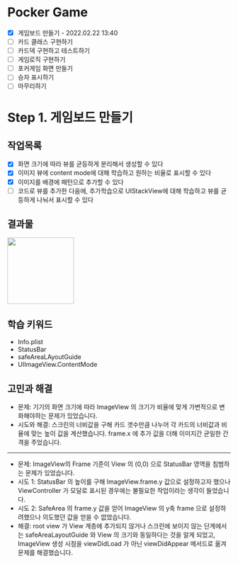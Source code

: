 # Pocker Game

- [x] 게임보드 만들기 - 2022.02.22 13:40
- [ ] 카드 클래스 구현하기
- [ ] 카드덱 구현하고 테스트하기
- [ ] 게임로직 구현하기
- [ ] 포커게임 화면 만들기
- [ ] 승자 표시하기
- [ ] 마무리하기

# Step 1. 게임보드 만들기

## 작업목록

- [x] 화면 크기에 따라 뷰를 균등하게 분리해서 생성할 수 있다
- [x] 이미지 뷰에 content mode에 대해 학습하고 원하는 비율로 표시할 수 있다
- [x] 이미지를 배경에 패턴으로 추가할 수 있다
- [ ] 코드로 뷰를 추가한 다음에, 추가학습으로 UIStackView에 대해 학습하고 뷰를 균등하게 나눠서 표시할 수 있다

## 결과물

<image src="./images/step1-1.png" width="150px" />

## 학습 키워드

- Info.plist
- StatusBar
- safeAreaLAyoutGuide
- UIImageView.ContentMode

## 고민과 해결

- 문제: 기기의 화면 크기에 따라 ImageView 의 크기가 비율에 맞게 가변적으로 변화해야하는 문제가 있었습니다.
- 시도와 해결: 스크린의 너비값을 구해 카드 갯수만큼 나누어 각 카드의 너비값과 비율에 맞는 높이 값을 계산했습니다. frame.x 에 추가 값을 더해 이미지간 균일한 간격을 주었습니다.

---

- 문제: ImageView의 Frame 기준이 View 의 (0,0) 으로 StatusBar 영역을 침범하는 문제가 있었습니다.
- 시도 1: StatusBar 의 높이를 구해 ImageView.frame.y 값으로 설정하고자 했으나 ViewController 가 모달로 표시된 경우에는 불필요한 작업이라는 생각이 들었습니다.
- 시도 2: SafeArea 의 frame.y 값을 얻어 ImageView 의 y축 frame 으로 설정하려했으나 의도했던 값을 얻을 수 없었습니다.
- 해결: root view 가 View 계층에 추가되지 않거나 스크린에 보이지 않는 단계에서는 safeAreaLayoutGuide 와 View 의 크기와 동일하다는 것을 알게 되었고, ImageView 생성 시점을 viewDidLoad 가 아닌 viewDidAppear 메서드로 옮겨 문제를 해결했습니다.
